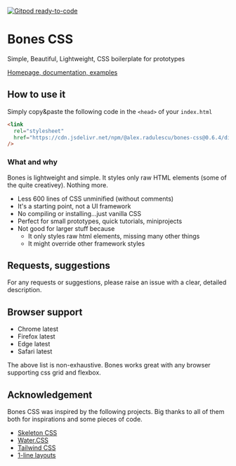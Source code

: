 [![Gitpod ready-to-code](https://img.shields.io/badge/Gitpod-ready--to--code-blue?logo=gitpod)](https://gitpod.io/#https://github.com/alexradulescu/bones-css)

# Bones CSS

Simple, Beautiful, Lightweight, CSS boilerplate for prototypes

[Homepage, documentation, examples](https://alexradulescu.github.io/bones-css/)

## How to use it

Simply copy&paste the following code in the `<head>` of your `index.html`

```html
<link
  rel="stylesheet"
  href="https://cdn.jsdelivr.net/npm/@alex.radulescu/bones-css@0.6.4/dist/bones.f1651f8a.css"
/>
```

### What and why

Bones is lightweight and simple. It styles only raw HTML elements (some of the quite creativey). Nothing more.

- Less 600 lines of CSS unminified (without comments)
- It's a starting point, not a UI framework
- No compiling or installing...just vanilla CSS
- Perfect for small prototypes, quick tutorials, miniprojects
- Not good for larger stuff because
  - It only styles raw html elements, missing many other things
  - It might override other framework styles

## Requests, suggestions

For any requests or suggestions, please raise an issue with a clear, detailed description.

## Browser support

- Chrome latest
- Firefox latest
- Edge latest
- Safari latest

The above list is non-exhaustive. Bones works great with any browser supporting css grid and flexbox.

## Acknowledgement

Bones CSS was inspired by the following projects.
Big thanks to all of them both for inspirations and some pieces of code.

- [Skeleton CSS](http://getskeleton.com/)
- [Water.CSS](https://watercss.kognise.dev/)
- [Tailwind CSS](https://tailwindcss.com/)
- [1-line layouts](https://1linelayouts.glitch.me/)
